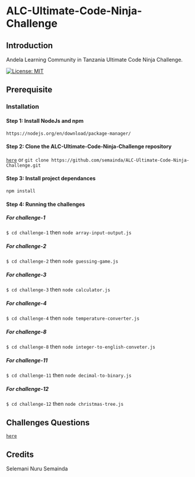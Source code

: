 # ALC-Ultimate-Code-Ninja-Challenge

## Introduction

Andela Learning Community in Tanzania Ultimate Code Ninja Challenge.

[![License: MIT](https://img.shields.io/badge/License-MIT-yellow.svg)](https://opensource.org/licenses/MIT)

## Prerequisite

### Installation

#### Step 1: Install NodeJs and npm

```https://nodejs.org/en/download/package-manager/```

#### Step 2: Clone the ALC-Ultimate-Code-Ninja-Challenge repository

[```here```](https://github.com/semainda/ALC-Ultimate-Code-Ninja-Challenge) or ```git clone https://github.com/semainda/ALC-Ultimate-Code-Ninja-Challenge.git```

#### Step 3: Install project dependances

```npm install```

#### Step 4: Running the challenges

##### For challenge-1

```$ cd challenge-1``` then ```node array-input-output.js```

##### For challenge-2

```$ cd challenge-2``` then ```node guessing-game.js```

##### For challenge-3

```$ cd challenge-3``` then ```node calculator.js```

##### For challenge-4

```$ cd challenge-4``` then ```node temperature-converter.js```

##### For challenge-8

```$ cd challenge-8``` then ```node integer-to-english-conveter.js```

##### For challenge-11

```$ cd challenge-11``` then ```node decimal-to-binary.js```

##### For challenge-12

```$ cd challenge-12``` then ```node christmas-tree.js```

## Challenges Questions

[```here```](https://docs.google.com/document/d/1Qm4TzqRLnT_VmnBkiLyuC9w1f04NYI6w5ST9VQfK7LM/edit)

## Credits

Selemani Nuru Semainda